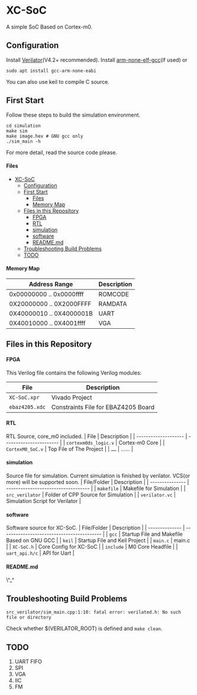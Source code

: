 # XC-SoC

A simple SoC Based on Cortex-m0.

## Configuration

Install [Verilator](https://veripool.org/guide/latest/)(V4.2+ recommended).
Install [arm-none-elf-gcc](https://developer.arm.com/tools-and-software/open-source-software/developer-tools/gnu-toolchain/gnu-rm/downloads)(if used) or

```
sudo apt install gcc-arm-none-eabi
```

You can also use keil to compile C source.

## First Start

Follow these steps to build the simulation environment.

```
cd simulation
make sim
make image.hex # GNU gcc only
./sim_main -h
```

For more detail, read the source code please.

#### Files

- [XC-SoC](#xc-soc)
  - [Configuration](#configuration)
  - [First Start](#first-start)
      - [Files](#files)
      - [Memory Map](#memory-map)
  - [Files in this Repository](#files-in-this-repository)
      - [FPGA](#fpga)
      - [RTL](#rtl)
      - [simulation](#simulation)
      - [software](#software)
      - [README.md](#readmemd)
  - [Troubleshooting Build Problems](#troubleshooting-build-problems)
  - [TODO](#todo)

#### Memory Map
| Address Range            | Description |
| ------------------------ | ----------- |
| 0x00000000 .. 0x0000ffff | ROMCODE     |
| 0X20000000 .. 0X2000FFFF | RAMDATA     |
| 0X40000010 .. 0X4000001B | UART        |
| 0X40010000 .. 0X4001ffff | VGA         |

## Files in this Repository

#### FPGA

This Verilog file contains the following Verilog modules:

| File           | Description                         |
| -------------- | ----------------------------------- |
| `XC-SoC.xpr`   | Vivado Project                      |
| `ebaz4205.xdc` | Constraints File for EBAZ4205 Board |

#### RTL

RTL Source, core_m0 included.
| File                 | Description             |
| -------------------- | ----------------------- |
| `cortexm0ds_logic.v` | Cortex-m0 Core          |
| `CortexM0_SoC.v`     | Top File of The Project |
| `……`                 | ……                      |

#### simulation

Source file for simulation. Current simulation is finished by verilator. VCS(or more) will be supported soon.
| File/Folder     | Description                         |
| --------------- | ----------------------------------- |
| `makefile`      | Makefile for Simulation             |
| `src_verilator` | Folder of CPP Source for Simulation |
| `verilator.vc`  | Simulation Script for Verilator     |

#### software

Software source for XC-SoC.
| File/Folder    | Description                                |
| -------------- | ------------------------------------------ |
| `gcc`          | Startup File and Makefile Based on GNU GCC |
| `keil`         | Startup File and Keil Project              |
| `main.c`       | main.c                                     |
| `XC-SoC.h`     | Core Config for XC-SoC                     |
| `include`      | M0 Core Headfile                           |
| `uart_api.h/c` | API for Uart                               |

#### README.md

\\\^\_^

## Troubleshooting Build Problems

```
src_verilator/sim_main.cpp:1:10: fatal error: verilated.h: No such file or directory
```

Check whether $(VERILATOR_ROOT) is defined and `make clean`.

## TODO

1. UART FIFO
2. SPI
3. VGA
4. IIC
5. FM

